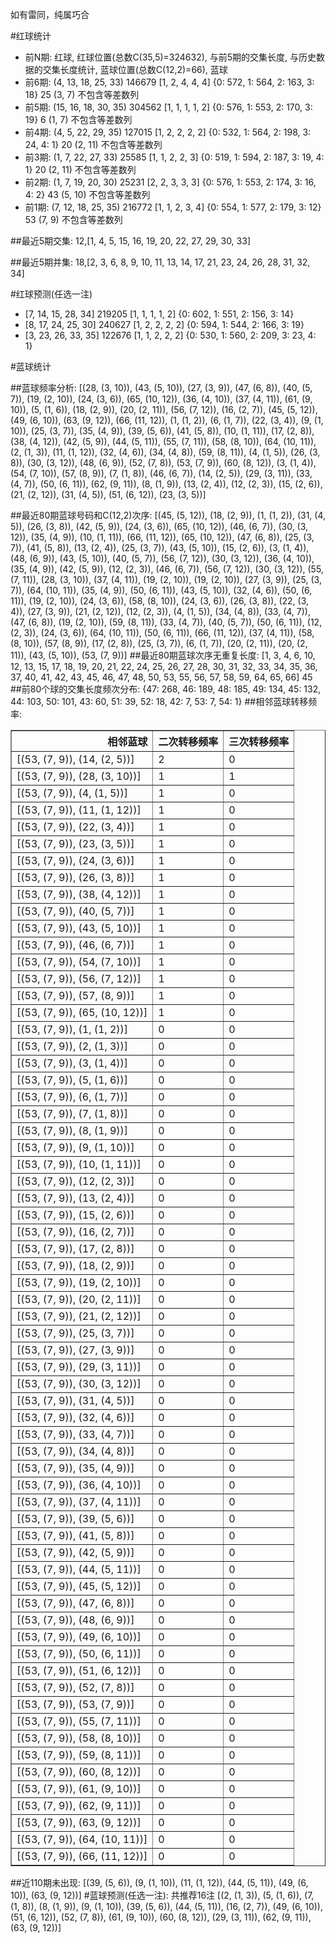 <!-- 
.. title: 大乐透16002期(2016-01-04)数据分析报告
.. slug: dlott-16002-2016-01-04-report
.. date: 2016-01-05 08:00:00 UTC+08:00
.. tags: Lottery
.. link: 
.. description: 
.. type: text
-->

如有雷同，纯属巧合

<!-- TEASER_END-->

#红球统计

- 前N期: 红球, 红球位置(总数C(35,5)=324632), 与前5期的交集长度, 与历史数据的交集长度统计, 蓝球位置(总数C(12,2)=66), 蓝球
- 前6期: (4, 13, 18, 25, 33) 146679 [1, 2, 4, 4, 4] {0: 572, 1: 564, 2: 163, 3: 18} 25 (3, 7) 不包含等差数列
- 前5期: (15, 16, 18, 30, 35) 304562 [1, 1, 1, 1, 2] {0: 576, 1: 553, 2: 170, 3: 19} 6 (1, 7) 不包含等差数列
- 前4期: (4, 5, 22, 29, 35) 127015 [1, 2, 2, 2, 2] {0: 532, 1: 564, 2: 198, 3: 24, 4: 1} 20 (2, 11) 不包含等差数列
- 前3期: (1, 7, 22, 27, 33) 25585 [1, 1, 2, 2, 3] {0: 519, 1: 594, 2: 187, 3: 19, 4: 1} 20 (2, 11) 不包含等差数列
- 前2期: (1, 7, 19, 20, 30) 25231 [2, 2, 3, 3, 3] {0: 576, 1: 553, 2: 174, 3: 16, 4: 2} 43 (5, 10) 不包含等差数列
- 前1期: (7, 12, 18, 25, 35) 216772 [1, 1, 2, 3, 4] {0: 554, 1: 577, 2: 179, 3: 12} 53 (7, 9) 不包含等差数列

##最近5期交集:
12,[1, 4, 5, 15, 16, 19, 20, 22, 27, 29, 30, 33]

##最近5期并集:
18,[2, 3, 6, 8, 9, 10, 11, 13, 14, 17, 21, 23, 24, 26, 28, 31, 32, 34]

#红球预测(任选一注)

- [7, 14, 15, 28, 34] 219205 [1, 1, 1, 1, 2] {0: 602, 1: 551, 2: 156, 3: 14}
- [8, 17, 24, 25, 30] 240627 [1, 2, 2, 2, 2] {0: 594, 1: 544, 2: 166, 3: 19}
- [3, 23, 26, 33, 35] 122676 [1, 1, 2, 2, 2] {0: 530, 1: 560, 2: 209, 3: 23, 4: 1}

#蓝球统计

##蓝球频率分析:
[(28, (3, 10)), (43, (5, 10)), (27, (3, 9)), (47, (6, 8)), (40, (5, 7)), (19, (2, 10)), (24, (3, 6)), (65, (10, 12)), (36, (4, 10)), (37, (4, 11)), (61, (9, 10)), (5, (1, 6)), (18, (2, 9)), (20, (2, 11)), (56, (7, 12)), (16, (2, 7)), (45, (5, 12)), (49, (6, 10)), (63, (9, 12)), (66, (11, 12)), (1, (1, 2)), (6, (1, 7)), (22, (3, 4)), (9, (1, 10)), (25, (3, 7)), (35, (4, 9)), (39, (5, 6)), (41, (5, 8)), (10, (1, 11)), (17, (2, 8)), (38, (4, 12)), (42, (5, 9)), (44, (5, 11)), (55, (7, 11)), (58, (8, 10)), (64, (10, 11)), (2, (1, 3)), (11, (1, 12)), (32, (4, 6)), (34, (4, 8)), (59, (8, 11)), (4, (1, 5)), (26, (3, 8)), (30, (3, 12)), (48, (6, 9)), (52, (7, 8)), (53, (7, 9)), (60, (8, 12)), (3, (1, 4)), (54, (7, 10)), (57, (8, 9)), (7, (1, 8)), (46, (6, 7)), (14, (2, 5)), (29, (3, 11)), (33, (4, 7)), (50, (6, 11)), (62, (9, 11)), (8, (1, 9)), (13, (2, 4)), (12, (2, 3)), (15, (2, 6)), (21, (2, 12)), (31, (4, 5)), (51, (6, 12)), (23, (3, 5))]

##最近80期蓝球号码和C(12,2)次序:
 [(45, (5, 12)), (18, (2, 9)), (1, (1, 2)), (31, (4, 5)), (26, (3, 8)), (42, (5, 9)), (24, (3, 6)), (65, (10, 12)), (46, (6, 7)), (30, (3, 12)), (35, (4, 9)), (10, (1, 11)), (66, (11, 12)), (65, (10, 12)), (47, (6, 8)), (25, (3, 7)), (41, (5, 8)), (13, (2, 4)), (25, (3, 7)), (43, (5, 10)), (15, (2, 6)), (3, (1, 4)), (48, (6, 9)), (43, (5, 10)), (40, (5, 7)), (56, (7, 12)), (30, (3, 12)), (36, (4, 10)), (35, (4, 9)), (42, (5, 9)), (12, (2, 3)), (46, (6, 7)), (56, (7, 12)), (30, (3, 12)), (55, (7, 11)), (28, (3, 10)), (37, (4, 11)), (19, (2, 10)), (19, (2, 10)), (27, (3, 9)), (25, (3, 7)), (64, (10, 11)), (35, (4, 9)), (50, (6, 11)), (43, (5, 10)), (32, (4, 6)), (50, (6, 11)), (19, (2, 10)), (24, (3, 6)), (58, (8, 10)), (24, (3, 6)), (26, (3, 8)), (22, (3, 4)), (27, (3, 9)), (21, (2, 12)), (12, (2, 3)), (4, (1, 5)), (34, (4, 8)), (33, (4, 7)), (47, (6, 8)), (19, (2, 10)), (59, (8, 11)), (33, (4, 7)), (40, (5, 7)), (50, (6, 11)), (12, (2, 3)), (24, (3, 6)), (64, (10, 11)), (50, (6, 11)), (66, (11, 12)), (37, (4, 11)), (58, (8, 10)), (57, (8, 9)), (17, (2, 8)), (25, (3, 7)), (6, (1, 7)), (20, (2, 11)), (20, (2, 11)), (43, (5, 10)), (53, (7, 9))]
##最近80期蓝球次序无重复长度:
 [1, 3, 4, 6, 10, 12, 13, 15, 17, 18, 19, 20, 21, 22, 24, 25, 26, 27, 28, 30, 31, 32, 33, 34, 35, 36, 37, 40, 41, 42, 43, 45, 46, 47, 48, 50, 53, 55, 56, 57, 58, 59, 64, 65, 66] 45
##前80个球的交集长度频次分布:
{47: 268, 46: 189, 48: 185, 49: 134, 45: 132, 44: 103, 50: 101, 43: 60, 51: 39, 52: 18, 42: 7, 53: 7, 54: 1}
##相邻蓝球转移频率:
 <table border="1" class="table table-striped dataframe">
  <thead>
    <tr style="text-align: right;">
      <th>相邻蓝球</th>
      <th>二次转移频率</th>
      <th>三次转移频率</th>
    </tr>
  </thead>
  <tbody>
    <tr>
      <td>[(53, (7, 9)), (14, (2, 5))]</td>
      <td>2</td>
      <td>0</td>
    </tr>
    <tr>
      <td>[(53, (7, 9)), (28, (3, 10))]</td>
      <td>1</td>
      <td>1</td>
    </tr>
    <tr>
      <td>[(53, (7, 9)), (4, (1, 5))]</td>
      <td>1</td>
      <td>0</td>
    </tr>
    <tr>
      <td>[(53, (7, 9)), (11, (1, 12))]</td>
      <td>1</td>
      <td>0</td>
    </tr>
    <tr>
      <td>[(53, (7, 9)), (22, (3, 4))]</td>
      <td>1</td>
      <td>0</td>
    </tr>
    <tr>
      <td>[(53, (7, 9)), (23, (3, 5))]</td>
      <td>1</td>
      <td>0</td>
    </tr>
    <tr>
      <td>[(53, (7, 9)), (24, (3, 6))]</td>
      <td>1</td>
      <td>0</td>
    </tr>
    <tr>
      <td>[(53, (7, 9)), (26, (3, 8))]</td>
      <td>1</td>
      <td>0</td>
    </tr>
    <tr>
      <td>[(53, (7, 9)), (38, (4, 12))]</td>
      <td>1</td>
      <td>0</td>
    </tr>
    <tr>
      <td>[(53, (7, 9)), (40, (5, 7))]</td>
      <td>1</td>
      <td>0</td>
    </tr>
    <tr>
      <td>[(53, (7, 9)), (43, (5, 10))]</td>
      <td>1</td>
      <td>0</td>
    </tr>
    <tr>
      <td>[(53, (7, 9)), (46, (6, 7))]</td>
      <td>1</td>
      <td>0</td>
    </tr>
    <tr>
      <td>[(53, (7, 9)), (54, (7, 10))]</td>
      <td>1</td>
      <td>0</td>
    </tr>
    <tr>
      <td>[(53, (7, 9)), (56, (7, 12))]</td>
      <td>1</td>
      <td>0</td>
    </tr>
    <tr>
      <td>[(53, (7, 9)), (57, (8, 9))]</td>
      <td>1</td>
      <td>0</td>
    </tr>
    <tr>
      <td>[(53, (7, 9)), (65, (10, 12))]</td>
      <td>1</td>
      <td>0</td>
    </tr>
    <tr>
      <td>[(53, (7, 9)), (1, (1, 2))]</td>
      <td>0</td>
      <td>0</td>
    </tr>
    <tr>
      <td>[(53, (7, 9)), (2, (1, 3))]</td>
      <td>0</td>
      <td>0</td>
    </tr>
    <tr>
      <td>[(53, (7, 9)), (3, (1, 4))]</td>
      <td>0</td>
      <td>0</td>
    </tr>
    <tr>
      <td>[(53, (7, 9)), (5, (1, 6))]</td>
      <td>0</td>
      <td>0</td>
    </tr>
    <tr>
      <td>[(53, (7, 9)), (6, (1, 7))]</td>
      <td>0</td>
      <td>0</td>
    </tr>
    <tr>
      <td>[(53, (7, 9)), (7, (1, 8))]</td>
      <td>0</td>
      <td>0</td>
    </tr>
    <tr>
      <td>[(53, (7, 9)), (8, (1, 9))]</td>
      <td>0</td>
      <td>0</td>
    </tr>
    <tr>
      <td>[(53, (7, 9)), (9, (1, 10))]</td>
      <td>0</td>
      <td>0</td>
    </tr>
    <tr>
      <td>[(53, (7, 9)), (10, (1, 11))]</td>
      <td>0</td>
      <td>0</td>
    </tr>
    <tr>
      <td>[(53, (7, 9)), (12, (2, 3))]</td>
      <td>0</td>
      <td>0</td>
    </tr>
    <tr>
      <td>[(53, (7, 9)), (13, (2, 4))]</td>
      <td>0</td>
      <td>0</td>
    </tr>
    <tr>
      <td>[(53, (7, 9)), (15, (2, 6))]</td>
      <td>0</td>
      <td>0</td>
    </tr>
    <tr>
      <td>[(53, (7, 9)), (16, (2, 7))]</td>
      <td>0</td>
      <td>0</td>
    </tr>
    <tr>
      <td>[(53, (7, 9)), (17, (2, 8))]</td>
      <td>0</td>
      <td>0</td>
    </tr>
    <tr>
      <td>[(53, (7, 9)), (18, (2, 9))]</td>
      <td>0</td>
      <td>0</td>
    </tr>
    <tr>
      <td>[(53, (7, 9)), (19, (2, 10))]</td>
      <td>0</td>
      <td>0</td>
    </tr>
    <tr>
      <td>[(53, (7, 9)), (20, (2, 11))]</td>
      <td>0</td>
      <td>0</td>
    </tr>
    <tr>
      <td>[(53, (7, 9)), (21, (2, 12))]</td>
      <td>0</td>
      <td>0</td>
    </tr>
    <tr>
      <td>[(53, (7, 9)), (25, (3, 7))]</td>
      <td>0</td>
      <td>0</td>
    </tr>
    <tr>
      <td>[(53, (7, 9)), (27, (3, 9))]</td>
      <td>0</td>
      <td>0</td>
    </tr>
    <tr>
      <td>[(53, (7, 9)), (29, (3, 11))]</td>
      <td>0</td>
      <td>0</td>
    </tr>
    <tr>
      <td>[(53, (7, 9)), (30, (3, 12))]</td>
      <td>0</td>
      <td>0</td>
    </tr>
    <tr>
      <td>[(53, (7, 9)), (31, (4, 5))]</td>
      <td>0</td>
      <td>0</td>
    </tr>
    <tr>
      <td>[(53, (7, 9)), (32, (4, 6))]</td>
      <td>0</td>
      <td>0</td>
    </tr>
    <tr>
      <td>[(53, (7, 9)), (33, (4, 7))]</td>
      <td>0</td>
      <td>0</td>
    </tr>
    <tr>
      <td>[(53, (7, 9)), (34, (4, 8))]</td>
      <td>0</td>
      <td>0</td>
    </tr>
    <tr>
      <td>[(53, (7, 9)), (35, (4, 9))]</td>
      <td>0</td>
      <td>0</td>
    </tr>
    <tr>
      <td>[(53, (7, 9)), (36, (4, 10))]</td>
      <td>0</td>
      <td>0</td>
    </tr>
    <tr>
      <td>[(53, (7, 9)), (37, (4, 11))]</td>
      <td>0</td>
      <td>0</td>
    </tr>
    <tr>
      <td>[(53, (7, 9)), (39, (5, 6))]</td>
      <td>0</td>
      <td>0</td>
    </tr>
    <tr>
      <td>[(53, (7, 9)), (41, (5, 8))]</td>
      <td>0</td>
      <td>0</td>
    </tr>
    <tr>
      <td>[(53, (7, 9)), (42, (5, 9))]</td>
      <td>0</td>
      <td>0</td>
    </tr>
    <tr>
      <td>[(53, (7, 9)), (44, (5, 11))]</td>
      <td>0</td>
      <td>0</td>
    </tr>
    <tr>
      <td>[(53, (7, 9)), (45, (5, 12))]</td>
      <td>0</td>
      <td>0</td>
    </tr>
    <tr>
      <td>[(53, (7, 9)), (47, (6, 8))]</td>
      <td>0</td>
      <td>0</td>
    </tr>
    <tr>
      <td>[(53, (7, 9)), (48, (6, 9))]</td>
      <td>0</td>
      <td>0</td>
    </tr>
    <tr>
      <td>[(53, (7, 9)), (49, (6, 10))]</td>
      <td>0</td>
      <td>0</td>
    </tr>
    <tr>
      <td>[(53, (7, 9)), (50, (6, 11))]</td>
      <td>0</td>
      <td>0</td>
    </tr>
    <tr>
      <td>[(53, (7, 9)), (51, (6, 12))]</td>
      <td>0</td>
      <td>0</td>
    </tr>
    <tr>
      <td>[(53, (7, 9)), (52, (7, 8))]</td>
      <td>0</td>
      <td>0</td>
    </tr>
    <tr>
      <td>[(53, (7, 9)), (53, (7, 9))]</td>
      <td>0</td>
      <td>0</td>
    </tr>
    <tr>
      <td>[(53, (7, 9)), (55, (7, 11))]</td>
      <td>0</td>
      <td>0</td>
    </tr>
    <tr>
      <td>[(53, (7, 9)), (58, (8, 10))]</td>
      <td>0</td>
      <td>0</td>
    </tr>
    <tr>
      <td>[(53, (7, 9)), (59, (8, 11))]</td>
      <td>0</td>
      <td>0</td>
    </tr>
    <tr>
      <td>[(53, (7, 9)), (60, (8, 12))]</td>
      <td>0</td>
      <td>0</td>
    </tr>
    <tr>
      <td>[(53, (7, 9)), (61, (9, 10))]</td>
      <td>0</td>
      <td>0</td>
    </tr>
    <tr>
      <td>[(53, (7, 9)), (62, (9, 11))]</td>
      <td>0</td>
      <td>0</td>
    </tr>
    <tr>
      <td>[(53, (7, 9)), (63, (9, 12))]</td>
      <td>0</td>
      <td>0</td>
    </tr>
    <tr>
      <td>[(53, (7, 9)), (64, (10, 11))]</td>
      <td>0</td>
      <td>0</td>
    </tr>
    <tr>
      <td>[(53, (7, 9)), (66, (11, 12))]</td>
      <td>0</td>
      <td>0</td>
    </tr>
  </tbody>
</table>
##近110期未出现:
 [(39, (5, 6)), (9, (1, 10)), (11, (1, 12)), (44, (5, 11)), (49, (6, 10)), (63, (9, 12))]
#蓝球预测(任选一注):
共推荐16注
 [(2, (1, 3)), (5, (1, 6)), (7, (1, 8)), (8, (1, 9)), (9, (1, 10)), (39, (5, 6)), (44, (5, 11)), (16, (2, 7)), (49, (6, 10)), (51, (6, 12)), (52, (7, 8)), (61, (9, 10)), (60, (8, 12)), (29, (3, 11)), (62, (9, 11)), (63, (9, 12))]

